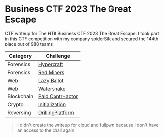# Business CTF 2023 The Great Escape
CTF writeup for The HTB Business CTF 2023 The Great Escape. I took part in this CTF competition with my company spiderSilk and secured the 144th place out of 988 teams

| Category | Challenge |
| --- | --- |
| Forensics | [Hypercraft](/2023/Business%20CTF%202023%20The%20Great%20Escape/Hypercraft/)
| Forensics | [Red Miners](/2023/Business%20CTF%202023%20The%20Great%20Escape/Red%20Miners/)
| Web | [Lazy Ballot](/2023/Business%20CTF%202023%20The%20Great%20Escape/Lazy%20Ballot/)
| Web | [Watersnake](/2023/Business%20CTF%202023%20The%20Great%20Escape/Watersnake/)
| Blockchain | [Paid Contr-actor](/2023/Business%20CTF%202023%20The%20Great%20Escape/Paid%20Contr-actor/)
| Crypto | [Initialization](/2023/Business%20CTF%202023%20The%20Great%20Escape/Initialization/)
| Reversing | [DrillingPlatform](/2023/Business%20CTF%202023%20The%20Great%20Escape/DrillingPlatform/)

> I didn't create the writeup for cloud and fullpwn because i don't have an access to the chall again